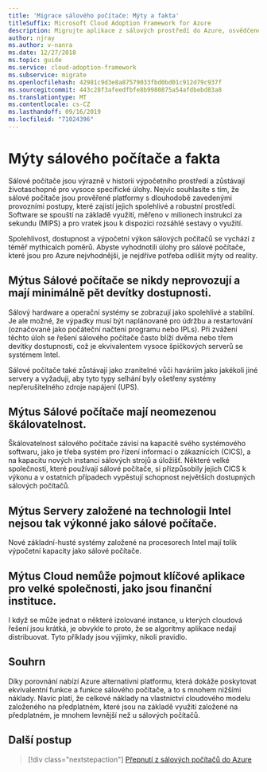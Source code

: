 ```yaml
---
title: 'Migrace sálového počítače: Mýty a fakta'
titleSuffix: Microsoft Cloud Adoption Framework for Azure
description: Migrujte aplikace z sálových prostředí do Azure, osvědčené, vysoce dostupné a škálovatelné infrastruktury pro systémy, které se aktuálně spouštějí na sálových počítačích.
author: njray
ms.author: v-nanra
ms.date: 12/27/2018
ms.topic: guide
ms.service: cloud-adoption-framework
ms.subservice: migrate
ms.openlocfilehash: 42981c9d3e8a87579033fbd0bd01c912d79c937f
ms.sourcegitcommit: 443c28f3afeedfbfe8b9980875a54afdbebd83a8
ms.translationtype: MT
ms.contentlocale: cs-CZ
ms.lasthandoff: 09/16/2019
ms.locfileid: "71024396"
---
```

# <a name="mainframe-myths-and-facts"></a>Mýty sálového počítače a fakta

Sálové počítače jsou výrazně v historii výpočetního prostředí a zůstávají životaschopné pro vysoce specifické úlohy. Nejvíc souhlasíte s tím, že sálové počítače jsou prověřené platformy s dlouhodobě zavedenými provozními postupy, které zajistí jejich spolehlivé a robustní prostředí. Software se spouští na základě využití, měřeno v milionech instrukcí za sekundu (MIPS) a pro vratek jsou k dispozici rozsáhlé sestavy o využití.

Spolehlivost, dostupnost a výpočetní výkon sálových počítačů se vychází z téměř mythicalch poměrů. Abyste vyhodnotili úlohy pro sálové počítače, které jsou pro Azure nejvhodnější, je nejdříve potřeba odlišit mýty od reality.

## <a name="myth-mainframes-never-go-down-and-have-a-minimum-of-five-9s-of-availability"></a>Mýtus Sálové počítače se nikdy neprovozují a mají minimálně pět devítky dostupnosti.

Sálový hardware a operační systémy se zobrazují jako spolehlivé a stabilní. Je ale možné, že výpadky musí být naplánované pro údržbu a restartování (označované jako počáteční načtení programu nebo IPLs). Při zvážení těchto úloh se řešení sálového počítače často blíží dvěma nebo třem devítky dostupnosti, což je ekvivalentem vysoce špičkových serverů se systémem Intel.

Sálové počítače také zůstávají jako zranitelné vůči haváriím jako jakékoli jiné servery a vyžadují, aby tyto typy selhání byly ošetřeny systémy nepřerušitelného zdroje napájení (UPS).

## <a name="myth-mainframes-have-limitless-scalability"></a>Mýtus Sálové počítače mají neomezenou škálovatelnost.

Škálovatelnost sálového počítače závisí na kapacitě svého systémového softwaru, jako je třeba systém pro řízení informací o zákaznících (CICS), a na kapacitu nových instancí sálových strojů a úložišť. Některé velké společnosti, které používají sálové počítače, si přizpůsobily jejich CICS k výkonu a v ostatních případech vypěstují schopnost největších dostupných sálových počítačů.

## <a name="myth-intel-based-servers-are-not-as-powerful-as-mainframes"></a>Mýtus Servery založené na technologii Intel nejsou tak výkonné jako sálové počítače.

Nové základní-husté systémy založené na procesorech Intel mají tolik výpočetní kapacity jako sálové počítače.

## <a name="myth-the-cloud-cant-accommodate-mission-critical-applications-for-large-companies-such-as-financial-institutions"></a>Mýtus Cloud nemůže pojmout klíčové aplikace pro velké společnosti, jako jsou finanční instituce.

I když se může jednat o některé izolované instance, u kterých cloudová řešení jsou krátká, je obvykle to proto, že se algoritmy aplikace nedají distribuovat. Tyto příklady jsou výjimky, nikoli pravidlo.

## <a name="summary"></a>Souhrn

Díky porovnání nabízí Azure alternativní platformu, která dokáže poskytovat ekvivalentní funkce a funkce sálového počítače, a to s mnohem nižšími náklady. Navíc platí, že celkové náklady na vlastnictví cloudového modelu založeného na předplatném, které jsou na základě využití založené na předplatném, je mnohem levnější než u sálových počítačů.

## <a name="next-steps"></a>Další postup

> [!div class="nextstepaction"]
> [Přepnutí z sálových počítačů do Azure](./migration-strategies.md)
